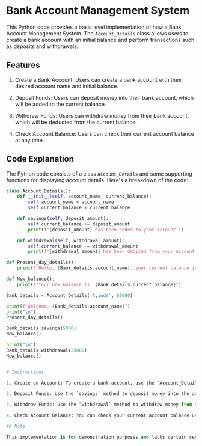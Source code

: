 # Bank Account Management System

This Python code provides a basic level implementation of how a Bank Account Management System. The `Account_Details` class allows users to create a bank account with an initial balance and perform transactions such as deposits and withdrawals.

## Features

1. Create a Bank Account: Users can create a bank account with their desired account name and initial balance.

2. Deposit Funds: Users can deposit money into their bank account, which will be added to the current balance.

3. Withdraw Funds: Users can withdraw money from their bank account, which will be deducted from the current balance.

4. Check Account Balance: Users can check their current account balance at any time.

## Code Explanation

The Python code consists of a class `Account_Details` and some supporting functions for displaying account details. Here's a breakdown of the code:

```python
class Account_Details():
    def __init__(self, account_name, current_balance):
        self.account_name = account_name
        self.current_balance = current_balance

    def savings(self, deposit_amount):
        self.current_balance += deposit_amount
        print(f"{deposit_amount} has been added to your Account.")

    def withdrawal(self, withdrawal_amount):
        self.current_balance -= withdrawal_amount
        print(f"{withdrawal_amount} has been debited from your Account.")

def Present_day_details():
    print(f"Hello, {Bank_details.account_name}, your current balance is {Bank_details.current_balance}.")

def New_balance():
    print(f"Your new balance is: {Bank_details.current_balance}")

Bank_details = Account_Details('Ayinde', 60000)

print(f"Welcome, {Bank_details.account_name}")
print("\n")
Present_day_details()

Bank_details.savings(5000)
New_balance()

print("\n")
Bank_details.withdrawal(25000)
New_balance()


# Instructions

1. Create an Account: To create a bank account, use the `Account_Details` class and provide a unique account name and an initial balance.

2. Deposit Funds: Use the `savings` method to deposit money into the account. Pass the amount you want to deposit as an argument to the method.

3. Withdraw Funds: Use the `withdrawal` method to withdraw money from the account. Pass the amount you want to withdraw as an argument to the method.

4. Check Account Balance: You can check your current account balance using the `Present_day_details` function to see the initial balance and `New_balance` function to see the balance after transactions.

## Note

This implementation is for demonstration purposes and lacks certain security measures present in real-world banking systems. It is essential to consider additional security measures, validation checks, and error handling when developing a complete and secure banking application.

